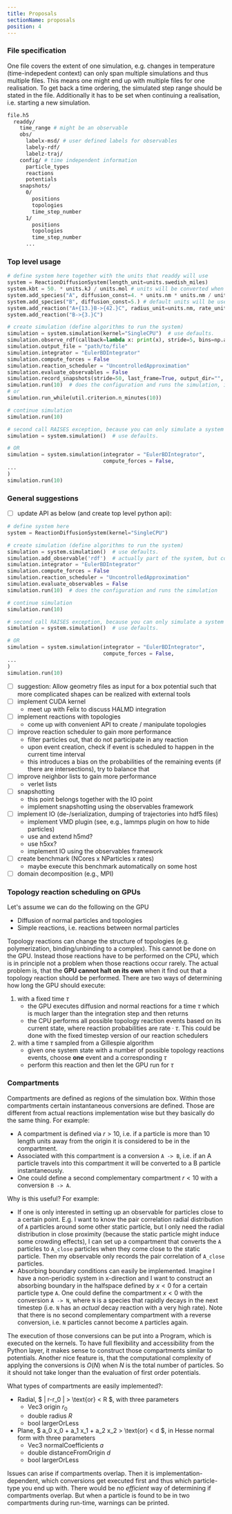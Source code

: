 ```yaml
---
title: Proposals
sectionName: proposals
position: 4
---
```


### File specification

One file covers the extent of one simulation, e.g. changes in temperature (time-indepedent context) 
can only span multiple simulations and thus multiple files. This means one might end up with multiple files for one realisation.
To get back a time ordering, the simulated step range should be stated in the file. 
Additionally it has to be set when continuing a realisation, i.e. starting a new simulation.

```bash
file.h5
  readdy/
    time_range # might be an observable
    obs/
      labelx-msd/ # user defined labels for observables
      labely-rdf/
      labelz-traj/
    config/ # time independent information
      particle_types
      reactions
      potentials
    snapshots/
      0/
        positions
        topologies
        time_step_number
      1/
        positions
        topologies
        time_step_number
      ...
```


### Top level usage
```python
# define system here together with the units that readdy will use
system = ReactionDiffusionSystem(length_unit=units.swedish_miles)
system.kbt = 50. * units.kJ / units.mol # units will be converted when scheme is configured, run()
system.add_species("A", diffusion_const=4. * units.nm * units.nm / units.ns)
system.add_species("B", diffusion_const=5.) # default units will be used
system.add_reaction("A+{13.}B->{42.}C", radius_unit=units.nm, rate_unit=1./units.ns)
system.add_reaction("B->{3.}C")

# create simulation (define algorithms to run the system)
simulation = system.simulation(kernel="SingleCPU")  # use defaults. 
simulation.observe_rdf(callback=lambda x: print(x), stride=5, bins=np.arange(0.,10.,1.)*units.nm, write_to_file=Ja,bitte)  # actually part of the system, but configured through the simulation object
simulation.output_file = "path/to/file"
simulation.integrator = "EulerBDIntegrator"
simulation.compute_forces = False
simulation.reaction_scheduler = "UncontrolledApproximation"
simulation.evaluate_observables = False
simulation.record_snapshots(stride=50, last_frame=True, output_dir="", overwrite=True)
simulation.run(10)  # does the configuration and runs the simulation, i.e. system and simulation are finalized here
# or
simulation.run_while(util.criterion.n_minutes(10))

# continue simulation
simulation.run(10)

# second call RAISES exception, because you can only simulate a system once.
simulation = system.simulation()  # use defaults. 

# OR
simulation = system.simulation(integrator = "EulerBDIntegrator",
                               compute_forces = False,
...
)
simulation.run(10)
```

### General suggestions

- [ ] update API as below (and create top level python api):

```python
# define system here
system = ReactionDiffusionSystem(kernel="SingleCPU")

# create simulation (define algorithms to run the system)
simulation = system.simulation()  # use defaults. 
simulation.add_observable('rdf')  # actually part of the system, but configured through the simulation object
simulation.integrator = "EulerBDIntegrator"
simulation.compute_forces = False
simulation.reaction_scheduler = "UncontrolledApproximation"
simulation.evaluate_observables = False
simulation.run(10)  # does the configuration and runs the simulation

# continue simulation
simulation.run(10)

# second call RAISES exception, because you can only simulate a system once.
simulation = system.simulation()  # use defaults. 

# OR
simulation = system.simulation(integrator = "EulerBDIntegrator",
                               compute_forces = False,
...
)
simulation.run(10)
```

- [ ] suggestion: Allow geometry files as input for a box potential such that more complicated shapes can be realized with external tools
- [ ] implement CUDA kernel
    - meet up with Felix to discuss HALMD integration
- [ ] implement reactions with topologies
    - come up with convenient API to create / manipulate topologies
- [ ] improve reaction scheduler to gain more performance
    - filter particles out, that do not participate in any reaction
    - upon event creation, check if event is scheduled to happen in the current time interval
    - this introduces a bias on the probabilities of the remaining events (if there are intersections), try to balance that
- [ ] improve neighbor lists to gain more performance
    - verlet lists
- [ ] snapshotting
    - this point belongs together with the IO point
    - implement snapshotting using the observables framework
- [ ] implement IO (de-/serialization, dumping of trajectories into hdf5 files)
    - implement VMD plugin (see, e.g., lammps plugin on how to hide particles)
    - use and extend h5md?
    - use h5xx?
    - implement IO using the observables framework
- [ ] create benchmark (NCores x NParticles x rates)
    - maybe execute this benchmark automatically on some host
- [ ] domain decomposition (e.g., MPI)

### Topology reaction scheduling on GPUs

Let's assume we can do the following on the GPU
- Diffusion of normal particles and topologies
- Simple reactions, i.e. reactions between normal particles

Topology reactions can change the structure of topologies (e.g. polymerization, 
binding/unbinding to a complex). This cannot be done on the GPU. Instead those reactions
have to be performed on the CPU, which is in principle not a problem when those reactions
occur rarely. The actual problem is, that the __GPU cannot halt on its own__ when it find out that
a topology reaction should be performed. There are two ways of determining how long the GPU
should execute:
1. with a fixed time $\tau$
    - the GPU executes diffusion and normal reactions for a time $\tau$ which is much larger
    than the integration step and then returns
    - the CPU performs all possible topology reaction events based on its current state, 
    where reaction probabilities are $\mathrm{rate}\cdot \tau$. This could be done with the fixed timestep
    version of our reaction schedulers
2. with a time $\tau$ sampled from a Gillespie algorithm
    - given one system state with a number of possible topology reactions events, 
    choose __one__ event and a corresponding $\tau$
    - perform this reaction and then let the GPU run for $\tau$

### Compartments

Compartments are defined as regions of the simulation box. Within those compartments certain instantaneous
conversions are defined. Those are different from actual reactions implementation wise but they
basically do the same thing. For example:
- A compartment is defined via $r > 10$, i.e. if a particle is more than 10 length units away from the origin
it is considered to be in the compartment.
- Associated with this compartment is a conversion `A -> B`, i.e. if an A particle travels into this compartment
it will be converted to a B particle instantaneously.
- One could define a second complementary compartment $r < 10$ with a conversion `B -> A`.
 
Why is this useful? For example:
- If one is only interested in setting up an observable for particles close to a certain point. E.g. I want to
know the pair correlation radial distribution of `A` particles around some other static particle, but I only need the 
radial distribution in close proximity (because the static particle might induce some crowding effects), 
I can set up a compartment that converts the `A` particles to `A_close` particles when they come close to the 
static particle. Then my observable only records the pair correlation of `A_close` particles.
- Absorbing boundary conditions can easily be implemented. Imagine I have a non-periodic system in x-direction and
I want to construct an absorbing boundary in the halfspace defined by $x < 0$ for a certain particle type `A`. One could
define the compartment $x < 0$ with the conversion `A -> N`, where `N` is a species that rapidly decays 
in the next timestep (i.e. `N` has an _actual_ decay reaction with a very high rate). 
Note that there is no second complementary compartment with a reverse conversion, i.e. `N` particles cannot become
`A` particles again. 

The execution of those conversions can be put into a Program, which is executed on the kernels. To
have full flexibility and accessibility from the Python layer, it makes sense to construct those compartments
similar to potentials.
Another nice feature is, that the computational complexity of applying the conversions is $O(N)$ when $N$ is the
total number of particles. So it should not take longer than the evaluation of first order potentials.

What types of compartments are easily implemented?:

- Radial, $ \| r-r_0 \| > \text{or} < R $, with three parameters
    - Vec3 origin $r_0$
    - double radius $R$
    - bool largerOrLess
- Plane, $ a_0 x_0 + a_1 x_1 + a_2 x_2 > \text{or} < d $, in Hesse normal form with three parameters
    - Vec3 normalCoefficients $a$
    - double distanceFromOrigin $d$
    - bool largerOrLess

Issues can arise if compartments overlap. Then it is implementation-dependent, which conversions get executed first
and thus which particle-type you end up with. There would be no _efficient_ way of determining if compartments overlap.
But when a particle is found to be in two compartments during run-time, warnings can be printed.